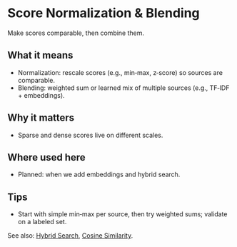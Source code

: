 # Score Normalization & Blending

Make scores comparable, then combine them.

## What it means
- Normalization: rescale scores (e.g., min‑max, z‑score) so sources are comparable.
- Blending: weighted sum or learned mix of multiple sources (e.g., TF‑IDF + embeddings).

## Why it matters
- Sparse and dense scores live on different scales.

## Where used here
- Planned: when we add embeddings and hybrid search.

## Tips
- Start with simple min‑max per source, then try weighted sums; validate on a labeled set.

See also: [Hybrid Search](./hybrid-search.md), [Cosine Similarity](./cosine-similarity.md).
